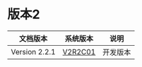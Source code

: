 #  版本2

| 文档版本      |            系统版本             |   说明   |
| ------------- | :-----------------------------: | :------: |
| Version 2.2.1 | [V2R2C01](/zh/V2R2C01_README.md) | 开发版本 |


